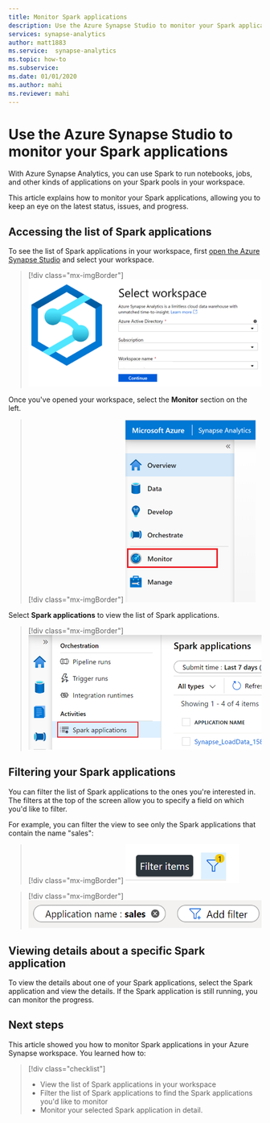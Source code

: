 ```yaml
---
title: Monitor Spark applications
description: Use the Azure Synapse Studio to monitor your Spark applications.
services: synapse-analytics 
author: matt1883
ms.service:  synapse-analytics
ms.topic: how-to
ms.subservice: 
ms.date: 01/01/2020
ms.author: mahi
ms.reviewer: mahi
---
```


# Use the Azure Synapse Studio to monitor your Spark applications

With Azure Synapse Analytics, you can use Spark to run notebooks, jobs, and other kinds of applications on your Spark pools in your workspace.

This article explains how to monitor your Spark applications, allowing you to keep an eye on the latest status, issues, and progress.

## Accessing the list of Spark applications

To see the list of Spark applications in your workspace, first [open the Azure Synapse Studio](https://web.azuresynapse.net/) and select your workspace.

  > [!div class="mx-imgBorder"]
  > ![Log in to workspace](./media/common/login-workspace.png)

Once you've opened your workspace, select the **Monitor** section on the left.

  > [!div class="mx-imgBorder"]
  > ![Select Monitor hub](./media/common/left-nav.png)

Select **Spark applications** to view the list of Spark applications.

  > [!div class="mx-imgBorder"]
  > ![Select Spark applications](./media/how-to-monitor-spark-applications/monitor-hub-nav-sparkapplications.png)

## Filtering your Spark applications

You can filter the list of Spark applications to the ones you're interested in. The filters at the top of the screen allow you to specify a field on which you'd like to filter.

For example, you can filter the view to see only the Spark applications that contain the name "sales":

  > [!div class="mx-imgBorder"]
  > ![Filter button](./media/common/filter-button.png)

  > [!div class="mx-imgBorder"]
  > ![Sample filter](./media/how-to-monitor-spark-applications/filter-example.png)

## Viewing details about a specific Spark application

To view the details about one of your Spark applications, select the Spark application and view the details. If the Spark application is still running, you can monitor the progress.

## Next steps

This article showed you how to monitor Spark applications in your Azure Synapse workspace. You learned how to:

> [!div class="checklist"]
>
> * View the list of Spark applications in your workspace
> * Filter the list of Spark applications to find the Spark applications you'd like to monitor
> * Monitor your selected Spark application in detail.
